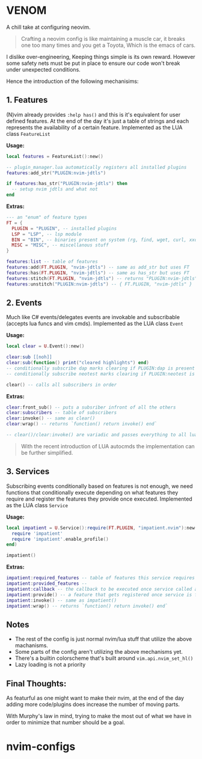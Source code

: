 # VENOM

A chill take at configuring neovim.

> Crafting a neovim config is like maintaining a muscle car,
it breaks one too many times and you get a Toyota, Which is the emacs of cars.

I dislike over-engineering, Keeping things simple is its own reward.
However some safety nets must be put in place to ensure our code won't break under unexpected conditions.

Hence the introduction of the following mechanisims:


## 1. Features
(N)vim already provides `:help has()` and this is it's equivalent for user defined features.
At the end of the day it's just a table of strings and each represents the availability of a certain feature.
Implemented as the LUA class `FeatureList`

**Usage:**
```lua
local features = FeatureList():new()

-- plugin_manager.lua automatically registers all installed plugins
features:add_str("PLUGIN:nvim-jdtls")

if features:has_str("PLUGIN:nvim-jdtls") then
  -- setup nvim jdtls and what not
end
```
**Extras:**
```lua
--- an "enum" of feature types
FT = {
  PLUGIN = "PLUGIN", -- installed plugins
  LSP = "LSP", -- lsp module
  BIN = "BIN", -- binaries present on system (rg, find, wget, curl, xxd, rg ... etc)
  MISC = "MISC", -- miscellanous stuff
}

features:list -- table of features
features:add(FT.PLUGIN, "nvim-jdtls") -- same as add_str but uses FT
features:has(FT.PLUGIN, "nvim-jdtls") -- same as has_str but uses FT
features:stitch(FT.PLUGIN, "nvim-jdtls") -- returns "PLUGIN:nvim-jdtls"
features:unstitch("PLUGIN:nvim-jdtls") -- { FT.PLUGIN, "nvim-jdtls" }
```


## 2. Events
Much like C# events/delegates events are invokable and subscribable (accepts lua funcs and vim cmds).
Implemented as the LUA class `Event`

**Usage:**
```lua
local clear = U.Event():new()

clear:sub [[noh]]
clear:sub(function() print("cleared highlights") end)
-- conditionally subscribe dap marks clearing if PLUGIN:dap is present
-- conditionally subscribe neotest marks clearing if PLUGIN:neotest is present

clear() -- calls all subscribers in order
```
**Extras:**
```lua
clear:front_sub() -- puts a subsriber infront of all the others
clear:subscribers -- table of subscribers
clear:invoke() -- same as clear()
clear:wrap() -- returns `function() return invoke() end`

-- clear()/clear:invoke() are variadic and passes everything to all lua func subs (vim cmds are WIP)
```

> With the recent introduction of LUA autocmds the implementation can be further simplified.


## 3. Services
Subscribing events conditionally based on features is not enough,
we need functions that conditionally execute depending on what features they require
and register the features they provide once executed.
Implemented as the LUA class `Service`

**Usage:**
```lua
local impatient = U.Service():require(FT.PLUGIN, "impatient.nvim"):new(function()
  require 'impatient'
  require 'impatient'.enable_profile()
end)

impatient()
```
**Extras:**
```lua
impatient:required_features -- table of features this service requires
impatient:provided_features -- 
impatient:callback -- the callback to be executed once service called all requirments are met
impatient:provide() -- a feature that gets registered once service is finished excuting
impatient:invoke() -- same as impatient()
impatient:wrap() -- returns `function() return invoke() end`
```


## Notes
- The rest of the config is just normal nvim/lua stuff that utilize the above machanisms.
- Some parts of the config aren't utilizing the above mechanisms yet.
- There's a builtin colorscheme that's built around `vim.api.nvim_set_hl()`
- Lazy loading is not a priority


## Final Thoughts:
As featurful as one might want to make their nvim,
at the end of the day adding more code/plugins does increase the number of moving parts.

With Murphy's law in mind, trying to make the most out of what we have in order to minimize that number should be a goal.
# nvim-configs